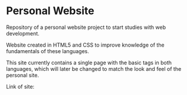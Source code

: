 # Personal Website
 Repository of a personal website project to start studies with web development.

Website created in HTML5 and CSS to improve knowledge of the fundamentals of these languages.

This site currently contains a single page with the basic tags in both languages, which will later be changed to match the look and feel of the personal site.

Link of site: [](https://marchettimm.github.io/Personal-Website/)